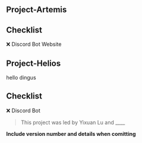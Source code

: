 ## Project-Artemis



## Checklist 
❌ Discord Bot Website

## Project-Helios

hello dingus

## Checklist 
❌ Discord Bot

> This project was led by Yixuan Lu and ____

**Include version number and details when comitting**
